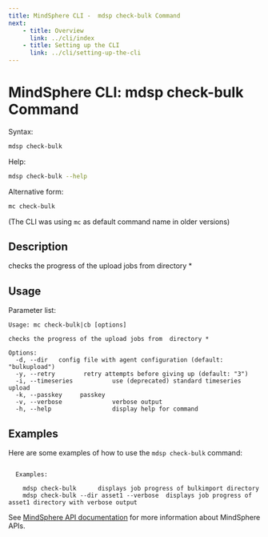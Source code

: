 ```yaml
---
title: MindSphere CLI -  mdsp check-bulk Command
next:
    - title: Overview
      link: ../cli/index
    - title: Setting up the CLI
      link: ../cli/setting-up-the-cli
---
```


# MindSphere CLI: mdsp check-bulk Command

Syntax:

```bash
mdsp check-bulk
```

Help:

```bash
mdsp check-bulk --help
```

Alternative form:

```bash
mc check-bulk
```

(The CLI was using `mc` as default command name in older versions)

## Description

checks the progress of the upload jobs from  directory *

## Usage

Parameter list:

```text
Usage: mc check-bulk|cb [options]

checks the progress of the upload jobs from  directory *

Options:
  -d, --dir   config file with agent configuration (default: "bulkupload")
  -y, --retry        retry attempts before giving up (default: "3")
  -i, --timeseries           use (deprecated) standard timeseries upload
  -k, --passkey     passkey
  -v, --verbose              verbose output
  -h, --help                 display help for command

```

## Examples

Here are some examples of how to use the `mdsp check-bulk` command:

```text

  Examples:

    mdsp check-bulk 	 displays job progress of bulkimport directory
    mdsp check-bulk --dir asset1 --verbose 	displays job progress of asset1 directory with verbose output

```

See [MindSphere API documentation](https://documentation.mindsphere.io/MindSphere/apis/index.html) for more information about MindSphere APIs.
